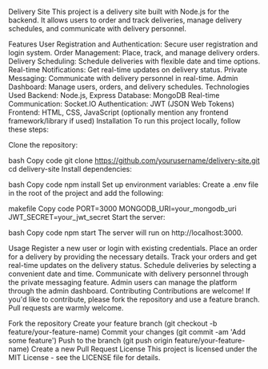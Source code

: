 Delivery Site
This project is a delivery site built with Node.js for the backend. It allows users to order and track deliveries, manage delivery schedules, and communicate with delivery personnel.

Features
User Registration and Authentication: Secure user registration and login system.
Order Management: Place, track, and manage delivery orders.
Delivery Scheduling: Schedule deliveries with flexible date and time options.
Real-time Notifications: Get real-time updates on delivery status.
Private Messaging: Communicate with delivery personnel in real-time.
Admin Dashboard: Manage users, orders, and delivery schedules.
Technologies Used
Backend: Node.js, Express
Database: MongoDB
Real-time Communication: Socket.IO
Authentication: JWT (JSON Web Tokens)
Frontend: HTML, CSS, JavaScript (optionally mention any frontend framework/library if used)
Installation
To run this project locally, follow these steps:

Clone the repository:

bash
Copy code
git clone https://github.com/yourusername/delivery-site.git
cd delivery-site
Install dependencies:

bash
Copy code
npm install
Set up environment variables:
Create a .env file in the root of the project and add the following:

makefile
Copy code
PORT=3000
MONGODB_URI=your_mongodb_uri
JWT_SECRET=your_jwt_secret
Start the server:

bash
Copy code
npm start
The server will run on http://localhost:3000.

Usage
Register a new user or login with existing credentials.
Place an order for a delivery by providing the necessary details.
Track your orders and get real-time updates on the delivery status.
Schedule deliveries by selecting a convenient date and time.
Communicate with delivery personnel through the private messaging feature.
Admin users can manage the platform through the admin dashboard.
Contributing
Contributions are welcome! If you'd like to contribute, please fork the repository and use a feature branch. Pull requests are warmly welcome.

Fork the repository
Create your feature branch (git checkout -b feature/your-feature-name)
Commit your changes (git commit -am 'Add some feature')
Push to the branch (git push origin feature/your-feature-name)
Create a new Pull Request
License
This project is licensed under the MIT License - see the LICENSE file for details.

